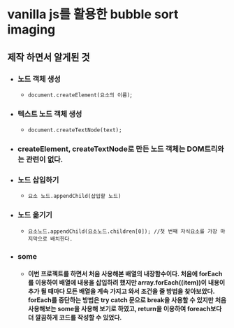 # vanilla js를 활용한 bubble sort imaging

## 제작 하면서 알게된 것
* ### 노드 객체 생성 

  * `document.createElement(요소의 이름)`;

* ### 텍스트 노드 객체 생성

  * `document.createTextNode(text);`

* ### createElement, createTextNode로 만든 노드 객체는 DOM트리와는 관련이 없다.

* ### 노드 삽입하기

  * `요소 노드.appendChild(삽입할 노드)`

* ### 노드 옮기기 

  * `요소노드.appendChild(요소노드.children[0]); //첫 번째 자식요소를 가장 마지막으로 배치한다.`

* ### some 

  * #### 이번 프로젝트를 하면서 처음 사용해본 배열의 내장함수이다. 처음에 forEach를 이용하여 배열에 내용을 삽입하려 했지만 array.forEach((item))이 내용이 추가 될 때마다 모든 배열을 계속 가지고 와서 조건을 줄 방법을 찾아보았다. forEach를 중단하는 방법은 try catch 문으로 break을 사용할 수 있지만 처음 사용해보는 some을 사용해 보기로 하였고,  return을 이용하여 foreach보다 더 깔끔하게 코드를 작성할 수 있었다.